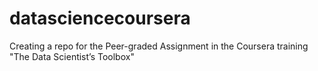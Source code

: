 # datasciencecoursera
Creating a repo for the Peer-graded Assignment in the Coursera training "The Data Scientist’s Toolbox"
